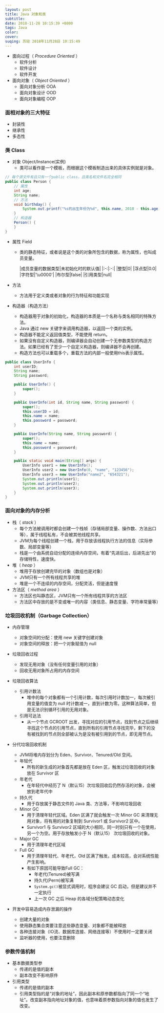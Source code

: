```yaml
---
layout: post
title: Java 对象和类
subtitle:
date: 2018-11-28 10:15:39 +0800
tags: Java
color:
cover:
suqing: 苏轻 2018年11月28日 10:15:49
---
```


- 面向过程（ *Procedure Oriented* ）
  - 软件分析
  - 软件设计
  - 软件开发
- 面向对象（ *Object Oriented* ）
  - 面向对象分析 OOA
  - 面向对象设计 OOD
  - 面向对象编程 OOP

### 面相对象的三大特征
  - 封装性
  - 继承性
  - 多态性

### 类 Class
- 对象 Object/Instance(实例)
  - 类可以看作是一个模板，而根据这个模板制造出来的具体实例就是对象。

```java
// 每个源文件有且只有一个public class，且类名和文件名完全相同
public class Person {
    // 属性
    int age;
    String name;
    // 方法
    void birthday() {
        System.out.printf("%s的出生年份为%d", this.name, 2018 - this.age);
    }
    // 构造器
    Person() {
    }
}
```

- 属性 Field
  - 类的静态特征，或者说是这个类的对象所包含的数据，称为属性，也叫成员变量。

    |成员变量的数据类型|未初始化时的默认值|
|:-:|:-:|
|整型|0|
|浮点型|0.0|
|字符型|'\u0000'|
|布尔型|false|
|引用类型|null|

- 方法
  - 方法用于定义类或者对象的行为特征和功能实现

- 构造器（构造方法）
  - 构造器用于对象的初始化，构造器的本质是一个名称与类名相同的特殊方法。
  - Java 通过 new 关键字来调用构造器，以返回一个类的实例。
  - 构造器不能定义返回值类型，不能使用 return。
  - 如果没有自定义构造器，则编译器会自动创建一个无参数类型的构造方法。如果已经有了至少一个自定义构造器，则编译器不会再创建。
  - 构造方法也可以重载多个，重载方法的内部一般使用this表示属性。

```java
public class UserInfo {
    int userID;
    String name;
    String password;

    public UserInfo() {
        super();
    }

    public UserInfo(int id, String name, String password) {
        super();
        this.userID = id;
        this.name = name;
        this.password = password;
    }

    public UserInfo(String name, String password) {
        super();
        this.name = name;
        this.password = password;
    }

    public static void main(String[] args) {
        UserInfo user1 = new UserInfo();
        UserInfo user2 = new UserInfo(0, "name", "123456");
        UserInfo user3 = new UserInfo("name2", "654321");
        System.out.println(user1);
        System.out.println(user2);
        System.out.println(user3);
    }
}
```

### 面向对象的内存分析

- 栈（ *stack* ）
  - 每个方法被调用时都会创建一个栈帧（存储局部变量、操作数、方法出口等），属于线程私有，不会被其他线程共享。
  - JVM为每个线程创建一个栈，用于存放该线程执行方法的信息（实际参数、局部变量等）
  - 栈是一个由系统自动分配的连续内存空间，有着“先进后出，后进先出”的存储特性，速度快。
- 堆（ *heap* ）
  - 堆用于存放创建完毕的对象（数组也是对象）
  - JVM只有一个所有线程共享的堆
  - 堆是一个不连续的内存空间，分配灵活，但是速度慢
- 方法区（ *method area* ）
  - 方法区也叫静态区，JVM只有一个所有线程共享的方法区
  - 方法区中存放的是不变或唯一的内容（类信息、静态变量、字符串常量等）

### 垃圾回收机制（Garbage Collection）

- 内存管理
  - 对象空间的分配：使用 new 关键字创建对象
  - 对象空间的释放：把一个对象赋值为 null
- 垃圾回收过程
  - 发现无用对象（没有任何变量引用的对象）
  - 回收无用对象所占用的内存空间
- 垃圾回收算法
  - 引用计数法
    - 堆中的每个对象都有一个引用计数，每次引用时计数加一，每次被引用变量的值变为 null 时计数减一，直到计数为零。这种算法简单，但是无法识别循环引用的无用对象。
  - 引用可达法
    - 从一个节点 GCROOT 出发，寻找对应的引用节点，找到节点之后继续寻找这个节点的引用节点，直到所有的引用节点寻找完毕，剩下的没有被找到的节点则全部被认为是没有被引用到的节点，即无用节点。

- 分代垃圾回收机制
  - JVM将堆内存划分为 Eden、Survivor、Tenured/Old 空间。
  - 年轻代
    - 所有的新生成的对象首先都是放在 Eden 区，触发过垃圾回收的对象放在 Survivor 区
  - 年老代
    - 在年轻代中经历了 N（默认15）次垃圾回收后仍然存活的对象，会被放到老年代中
  - 持久代
    - 用于存放属于静态文件的 Java 类、方法等，不影响垃圾回收
  - Minor GC
    - 用于清理年轻代区域。Eden 区满了就会触发一次 Minor GC 来清理无用对象，将有用的对象复制到 Survivor1 或 Survivor2 区中。
    - Survivor1 与 Survivor2 区域的大小相同，同一时刻只有一个在使用，另一个为空。用于存放触发小于 N（默认15） 次垃圾回收的对象。
  - Major GC
    - 用于清理年老代区域
  - Full GC
    - 用于清理年轻代、年老代，Old 区满了触发。成本较高，会对系统性能产生影响。
    - 有如下原因可能导致Full GC：
      - 年老代(Tenured)被写满
      - 持久代(Perm)被写满
      - `System.gc()`被显式调用时，程序会建议 GC 启动，但是建议并不一定执行
      - 上一次 GC 之后 Heap 的各域分配策略动态变化

- 开发中容易造成内存泄漏的操作
  - 创建大量的对象
  - 使用静态集合类要注意这些静态变量、对象都不能被释放
  - 各种连接对象（IO流、数据库连接、网络连接等）不使用时一定要关闭
  - 监听器的使用，也要注意删除

###  参数传值机制

- 基本数据类型参
  - 传递的是值的副本
  - 副本改变不影响原件
- 引用类型
  - 传递的是值的副本
  - 引用类型指的是“对象的地址”，因此副本和原参数都指向了同一个“地址”。改变副本指向地址对象的值，也意味着原参数指向对象的值也发生了改变。













